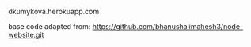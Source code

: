 

dkumykova.herokuapp.com

base code adapted from:
https://github.com/bhanushalimahesh3/node-website.git 





